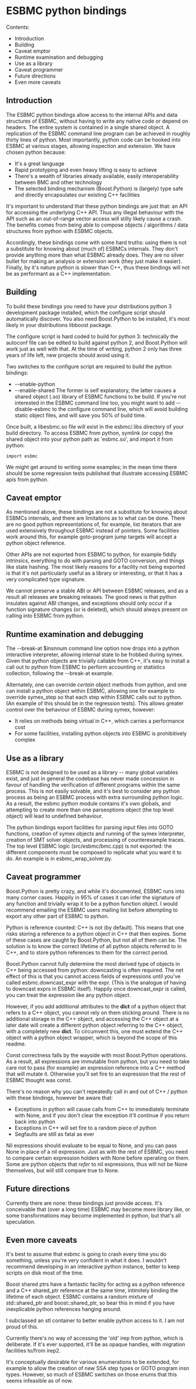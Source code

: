 # ESBMC python bindings

Contents:
 * Introduction
 * Building
 * Caveat emptor
 * Runtime examination and debugging
 * Use as a library
 * Caveat programmer
 * Future directions
 * Even more caveats

## Introduction

The ESBMC python bindings allow access to the internal APIs and data structures
of ESBMC, without having to write any native code or depend on headers. The
entire system is contained in a single shared object. A replication of the ESBMC
command line program can be achieved in roughly thirty lines of python. Most
importantly, python code can be hooked into ESBMC at various stages, allowing 
inspection and extension. We have chosen python because:
 * It's a great language
 * Rapid prototyping and even heavy lifting is easy to achieve
 * There's a wealth of libraries already available, easily interoperability
   between BMC and other technology
 * The selected binding mechanism (Boost.Python) is (largely) type safe and
   directly encapsulates our existing C++ facilities

It's important to understand that these python bindings are just that: an API
for accessing the underlying C++ API. Thus any illegal behaviour with the API
such as an out-of-range vector access will stilly likely cause a crash. The
benefits comes from being able to compose objects / algorithms / data structures
from python with ESBMC objects.

Accordingly, these bindings come with some hard truths: using them is not a
substitute for knowing about (much of) ESBMCs internals. They don't provide
anything more than what ESBMC already does. They are no silver bullet for making
an analysis or extension work (they just make it easier). Finally, by it's
nature python is slower than C++, thus these bindings will not be as performant
as a C++ implementation.

## Building

To build these bindings you need to have your distributions python 3 development
package installed, which the configure script should automatically discover. You
also need Boost.Python to be installed, it's most likely in your distributions
libboost package.

The configure script is hard coded to build for python 3: technically the
autoconf file can be edited to build against python 2, and Boost.Python will
work just as well with that. At the time of writing, python 2 only has three
years of life left, new projects should avoid using it.

Two switches to the configure script are required to build the python bindings:
 * --enable-python
 * --enable-shared
The former is self explanatory, the latter causes a shared object (.so) library
of ESBMC functions to be build. If you're not interested in the ESBMC command
line too, you might want to add --disable-esbmc to the configure command line,
which will avoid building static object files, and will save you 50% of build
time.

Once built, a libesbmc.so file will exist in the esbmc/.libs directory of your
build directory. To access ESBMC from python, symlink (or copy) the shared
object into your python path as 'esbmc.so', and import it from python:

    import esbmc

We might get around to writing some examples; in the mean time there should be
some regression tests published that illustrate accessing ESBMC apis from
python.

## Caveat emptor

As mentioned above, these bindings are not a substitute for knowing about ESBMCs
internals, and there are limitations as to what can be done. There are no good
python representations of, for example, list iterators that are used extensively
throughout ESBMC instead of pointers. Some facilities work around this, for
example goto-program jump targets will accept a python object reference.

Other APIs are not exported from ESBMC to python, for example fiddly intrinsics,
everything to do with parsing and GOTO conversion, and things like state hashing.
The most likely reasons for a facility not being exported is that it's not
particularly useful as a library or interesting, or that it has a very
complicated type signature.

We cannot preserve a stable ABI or API between ESBMC releases, and as a result
all releases are breaking releases. The good news is that python insulates
against ABI changes, and exceptions should only occur if a function signature
changes (or is deleted), which should always present on calling into ESBMC from
python.

## Runtime examination and debugging

The --break-at $insnnum command line option now drops into a python interactive
interpreter, allowing internal state to be frobbed during symex. Given that
python objects are trivially callable from C++, it's easy to install a call out
to python from ESBMC to perform accounting or statistics collection, following
the --break-at example.

Alternately, one can override *certain* object methods from python, and one can
install a python object within ESBMC, allowing one for example to override
symex\_step so that each step within ESBMC calls out to python. (An example of
this should be in the regression tests). This allows greater control over the
behaviour of ESBMC during symex, however:
 * It relies on methods being virtual in C++, which carries a performance cost
 * For some facilities, installing python objects into ESBMC is prohibitively
   complex

## Use as a library

ESBMC is not designed to be used as a library -- many global variables exist,
and just in general the codebase has never made concession in favour of handling
the verification of different programs within the same process. This is not
easily solvable, and it's best to consider any python process as being an ESBMC
process with extra surrounding python logic. As a result, the esbmc python
module contains it's own globals, and attempting to create more than one
parseoptions object (the top level object) will lead to undefined behaviour.

The python bindings export facilities for parsing input files into GOTO
functions, creation of symex objects and running of the symex interpreter,
creation of SMT solver objects, and processing of counterexample traces. The top
level ESBMC logic (src/esbmc/bmc.cpp) is not exported: the different components
must be composed to replicate what you want it to do. An example is in
esbmc\_wrap\_solver.py.

## Caveat programmer

Boost.Python is pretty crazy, and while it's documented, ESBMC runs into many
corner cases. Happily in 95% of cases it can infer the signature of any function
and trivially wrap it to be a python function object. I would recommend emailing
the ESBMC users mailing list before attempting to export any other part of ESBMC
to python.

Python is reference counted: C++ is not (by default). This means that one risks
storing a reference to a python object in C++ that then expires. Some of these
cases are caught by Boost.Python, but not all of them can be. The solution is to
know the correct lifetime of all python objects referred to in C++, and to store
python references to them for the correct period.

Boost.Python cannot fully determine the most derived type of objects in C++
being accessed from python: downcasting is often required. The net effect of
this is that you cannot access fields of expressions until you've called
esbmc.downcast\_expr with the expr. (This is the analogue of having to downcast
exprs in ESBMC itself). Happily once downcast\_expr is called, you can treat
the expression like any python object.

However, if you add additional attributes to the __dict__ of a python object
that refers to a C++ object, you cannot rely on them sticking around. There is
no additional storage in the C++ object, and accessing the C++ object at a later
date will create a different python object referring to the C++ object, with a
completely new __dict__. To circumvent this, one must extend the C++ object with
a python object wrapper, which is beyond the scope of this readme.

Const correctness falls by the wayside with most Boost.Python operations. As a
result, all expressions are immutable from python, but you need to take care
not to pass (for example) an expression reference into a C++ method that will
mutate it. Otherwise you'll set fire to an expression that the rest of ESBMC
thought was const.

There's no reason why you can't repeatedly call in and out of C++ / python with
these bindings, however be aware that:
 * Exceptions in python will cause calls from C++ to immediately terminate with
   None, and if you don't clear the exception it'll continue if you return back
   into python
 * Exceptions in C++ will set fire to a random piece of python
 * Segfaults are still as fatal as ever

Nil expressions should evaluate to be equal to None, and you can pass None in
place of a nil expression. Just as with the rest of ESBMC, you need to compare
certain expression holders with None before operating on them. Some are python
objects that _refer_ to nil expressions, thus will not be None themselves, but
will still compare true to None.

## Future directions

Currently there are none: these bindings just provide access. It's conceivable
that (over a long time) ESBMC may become more library like, or some
transformations may become implemented in python, but that's all speculation.

## Even more caveats

It's best to assume that esbmc is going to crash every time you do something,
unless you're very confident in what it does. I wouldn't recommend developing
in an interactive python instance, better to keep scripts on disk most of the
time.

Boost shared ptrs have a fantastic facility for acting as a python reference
and a C++ shared\_ptr reference at the same time, intimitely binding the
lifetime of each object. ESBMC contains a random mixture of std::shared\_ptr
and boost::shared\_ptr, so bear this in mind if you have inexplicable python
references hanging around.

I subclassed an stl container to better enable python access to it. I am not
proud of this.

Currently there's no way of accessing the 'old' irep from python, which is
deliberate. If it's ever supported, it'll be as opaque handles, with
migration facilities to/from irep2.

It's conceptually desirable for various enumerations to be extended, for example
to allow the creation of new SSA step types or GOTO program insn types. However,
so much of ESBMC switches on those enums that this seems infeasible as of now.
